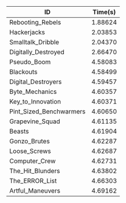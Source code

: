 |ID|Time(s)|
|-|-|
|Rebooting_Rebels|1.88624|
|Hackerjacks|2.03853|
|Smalltalk_Dribble|2.04370|
|Digitally_Destroyed|2.66470|
|Pseudo_Boom|4.58083|
|Blackouts|4.58499|
|Digital_Destroyers|4.59457|
|Byte_Mechanics|4.60357|
|Key_to_Innovation|4.60371|
|Pint_Sized_Benchwarmers|4.60650|
|Grapevine_Squad|4.61135|
|Beasts|4.61904|
|Gonzo_Brutes|4.62287|
|Loose_Screws|4.62687|
|Computer_Crew|4.62731|
|The_Hit_Blunders|4.63802|
|The_ERROR_List|4.66303|
|Artful_Maneuvers|4.69162|
